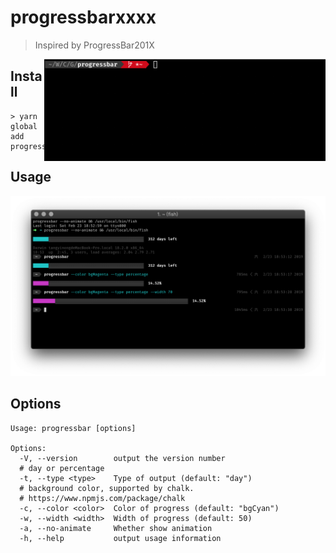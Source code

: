 # progressbarxxxx

> Inspired by ProgressBar201X

<img align="right" width="450px" src="./gif/demo.gif" />

## Install

```shell
> yarn global add progressbarxxxx
```

## Usage

![screenshot](./gif/screenshot.png)

## Options

```$xslt
Usage: progressbar [options]

Options:
  -V, --version        output the version number
  # day or percentage
  -t, --type <type>    Type of output (default: "day")
  # background color, supported by chalk.
  # https://www.npmjs.com/package/chalk
  -c, --color <color>  Color of progress (default: "bgCyan")
  -w, --width <width>  Width of progress (default: 50)
  -a, --no-animate     Whether show animation
  -h, --help           output usage information
```
